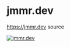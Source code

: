 # jmmr.dev
https://jmmr.dev source

[![jmmr.dev](https://circleci.com/gh/jimueller/jmmr.dev.svg?style=svg)](https://circleci.com/gh/jimueller/jmmr.dev)
